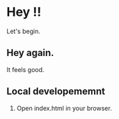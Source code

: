 # Hey !!

Let's begin.


## Hey again.

It feels good.

## Local developememnt

1. Open index.html in your browser.
